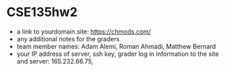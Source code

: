# CSE135hw2

- a link to yourdomain.site: https://chmods.com/
- any additional notes for the graders
- team member names: Adam Alemi, Roman Ahmadi, Matthew Bernard
- your IP address of server, ssh key, grader log in information to the site and server: 165.232.66.75, 

